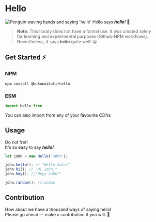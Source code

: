 # Hello

![Penguin waving hands and saying 'hello'](https://media1.tenor.com/images/58725865c95fe20cfc595725fca0d6a3/tenor.gif)
Hello says ***hello!*** 👋<br>
>**Note:** This library does not have a formal use.
It was created solely for learning and experimental purposes (Github-NPM workflows).<br>
Nevertheless, it says ***hello*** quite well! 😀


## Get Started ⚡
### NPM
```
npm install @bukunmikuti/hello
```
### ESM
```javascript
import Hello from 
```
You can also import from any of your favourite CDNs

## Usage
Do not fret! <br>
It's so easy to say ***hello!*** <br> 

```javascript
let john = new Hello('John');

john.hello(); // "Hello John!"
john.hi(); // "Hi John!"
john.hey(); //"Heyy John!"

john.random(); //random
```
## Contribution
How about we have a thousand ways of saying hello! <br>
Please go ahead — make a contribution if you will. 👏
